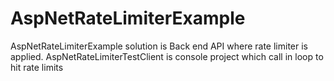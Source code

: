 # AspNetRateLimiterExample
AspNetRateLimiterExample solution is Back end API where rate limiter is applied.
AspNetRateLimiterTestClient is console project which call in loop to hit rate limits 

